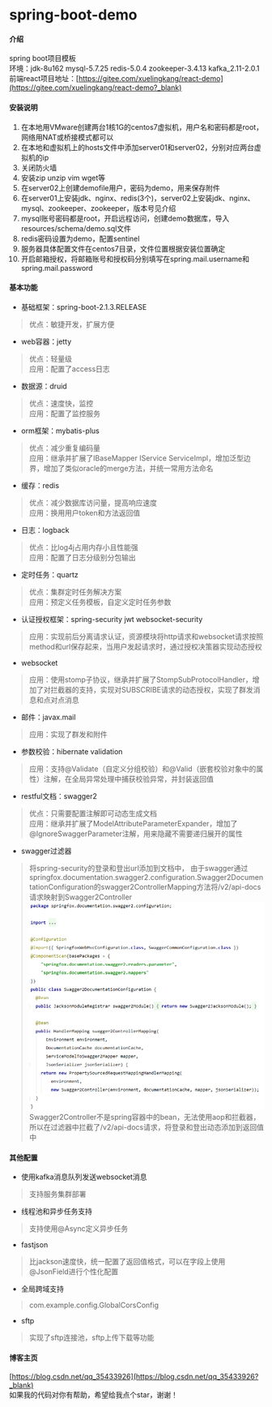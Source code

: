 # spring-boot-demo

#### 介绍
spring boot项目模板<br>
环境：jdk-8u162 mysql-5.7.25 redis-5.0.4 zookeeper-3.4.13 kafka_2.11-2.0.1<br>
前端react项目地址：[https://gitee.com/xuelingkang/react-demo](https://gitee.com/xuelingkang/react-demo?_blank)

#### 安装说明
1. 在本地用VMware创建两台1核1G的centos7虚拟机，用户名和密码都是root，网络用NAT或桥接模式都可以
2. 在本地和虚拟机上的hosts文件中添加server01和server02，分别对应两台虚拟机的ip
3. 关闭防火墙
4. 安装zip unzip vim wget等
5. 在server02上创建demofile用户，密码为demo，用来保存附件
6. 在server01上安装jdk、nginx、redis(3个)，server02上安装jdk、nginx、mysql、zookeeper、zookeeper，版本号见介绍
7. mysql账号密码都是root，开启远程访问，创建demo数据库，导入resources/schema/demo.sql文件
8. redis密码设置为demo，配置sentinel
9. 服务器具体配置文件在centos7目录，文件位置根据安装位置确定
10. 开启邮箱授权，将邮箱账号和授权码分别填写在spring.mail.username和spring.mail.password

#### 基本功能
* 基础框架：spring-boot-2.1.3.RELEASE
>优点：敏捷开发，扩展方便
* web容器：jetty
>优点：轻量级<br>
应用：配置了access日志
* 数据源：druid
>优点：速度快，监控<br>
应用：配置了监控服务
* orm框架：mybatis-plus
>优点：减少重复编码量<br>
应用：继承并扩展了IBaseMapper IService ServiceImpl，增加泛型边界，增加了类似oracle的merge方法，并统一常用方法命名
* 缓存：redis
>优点：减少数据库访问量，提高响应速度<br>
应用：换用用户token和方法返回值
* 日志：logback
>优点：比log4j占用内存小且性能强<br>
应用：配置了日志分级别分包输出
* 定时任务：quartz
>优点：集群定时任务解决方案<br>
应用：预定义任务模板，自定义定时任务参数
* 认证授权框架：spring-security jwt websocket-security
>应用：实现前后分离请求认证，资源模块将http请求和websocket请求按照method和url保存起来，当用户发起请求时，通过授权决策器实现动态授权
* websocket
>应用：使用stomp子协议，继承并扩展了StompSubProtocolHandler，增加了对拦截器的支持，实现对SUBSCRIBE请求的动态授权，实现了群发消息和点对点消息
* 邮件：javax.mail
>应用：实现了群发和附件
* 参数校验：hibernate validation
>应用：支持@Validate（自定义分组校验）和@Valid（嵌套校验对象中的属性）注解，在全局异常处理中捕获校验异常，并封装返回值
* restful文档：swagger2
>优点：只需要配置注解即可动态生成文档<br>
应用：继承并扩展了ModelAttributeParameterExpander，增加了@IgnoreSwaggerParameter注解，用来隐藏不需要递归展开的属性
* swagger过滤器
>将spring-security的登录和登出url添加到文档中，
由于swagger通过springfox.documentation.swagger2.configuration.Swagger2DocumentationConfiguration的swagger2ControllerMapping方法将/v2/api-docs请求映射到Swagger2Controller<br>
![Image text](images/Swagger2DocumetationConfiguration.png)<br>
Swagger2Controller不是spring容器中的bean，无法使用aop和拦截器，所以在过滤器中拦截了/v2/api-docs请求，将登录和登出动态添加到返回值中

#### 其他配置
* 使用kafka消息队列发送websocket消息
>支持服务集群部署
* 线程池和异步任务支持
>支持使用@Async定义异步任务
* fastjson
>比jackson速度快，统一配置了返回值格式，可以在字段上使用@JsonField进行个性化配置
* 全局跨域支持
>com.example.config.GlobalCorsConfig
* sftp
>实现了sftp连接池，sftp上传下载等功能

#### 博客主页
[https://blog.csdn.net/qq_35433926](https://blog.csdn.net/qq_35433926?_blank)<br>
如果我的代码对你有帮助，希望给我点个star，谢谢！
